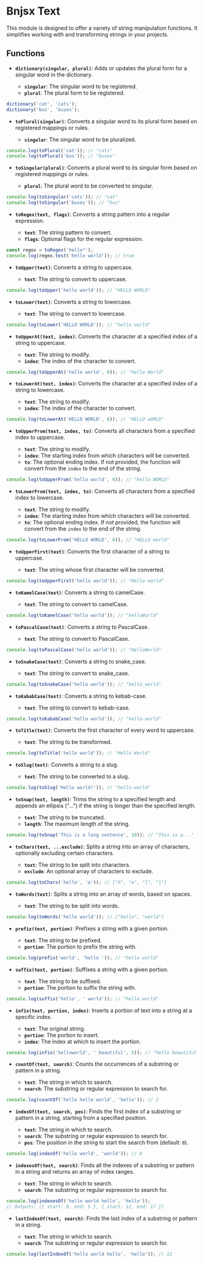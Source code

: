 # Bnjsx Text

This module is designed to offer a variety of string manipulation functions. It simplifies working with and transforming strings in your projects.

## Functions

- **`dictionary(singular, plural)`**: Adds or updates the plural form for a singular word in the dictionary.

  - **`singular`**: The singular word to be registered.
  - **`plural`**: The plural form to be registered.

```js
dictionary('cat', 'cats');
dictionary('bus', 'buses');
```

- **`toPlural(singular)`**: Converts a singular word to its plural form based on registered mappings or rules.

  - **`singular`**: The singular word to be pluralized.

```js
console.log(toPlural('cat')); // "cats"
console.log(toPlural('bus')); // "buses"
```

- **`toSingular(plural)`**: Converts a plural word to its singular form based on registered mappings or rules.

  - **`plural`**: The plural word to be converted to singular.

```js
console.log(toSingular('cats')); // "cat"
console.log(toSingular('buses')); // "bus"
```

- **`toRegex(text, flags)`**: Converts a string pattern into a regular expression.

  - **`text`**: The string pattern to convert.
  - **`flags`**: Optional flags for the regular expression.

```js
const regex = toRegex('hello*');
console.log(regex.test('hello world')); // true
```

- **`toUpper(text)`**: Converts a string to uppercase.

  - **`text`**: The string to convert to uppercase.

```js
console.log(toUpper('hello world')); // "HELLO WORLD"
```

- **`toLower(text)`**: Converts a string to lowercase.

  - **`text`**: The string to convert to lowercase.

```js
console.log(toLower('HELLO WORLD')); // "hello world"
```

- **`toUpperAt(text, index)`**: Converts the character at a specified index of a string to uppercase.

  - **`text`**: The string to modify.
  - **`index`**: The index of the character to convert.

```js
console.log(toUpperAt('hello world', 6)); // "hello World"
```

- **`toLowerAt(text, index)`**: Converts the character at a specified index of a string to lowercase.

  - **`text`**: The string to modify.
  - **`index`**: The index of the character to convert.

```js
console.log(toLowerAt('HELLO WORLD', 6)); // "HELLO wORLD"
```

- **`toUpperFrom(text, index, to)`**: Converts all characters from a specified index to uppercase.

  - **`text`**: The string to modify.
  - **`index`**: The starting index from which characters will be converted.
  - **`to`**: The optional ending index. If not provided, the function will convert from the `index` to the end of the string.

```js
console.log(toUpperFrom('hello world', 6)); // "hello WORLD"
```

- **`toLowerFrom(text, index, to)`**: Converts all characters from a specified index to lowercase.

  - **`text`**: The string to modify.
  - **`index`**: The starting index from which characters will be converted.
  - **`to`**: The optional ending index. If not provided, the function will convert from the `index` to the end of the string.

```js
console.log(toLowerFrom('HELLO WORLD', 6)); // "HELLO world"
```

- **`toUpperFirst(text)`**: Converts the first character of a string to uppercase.

  - **`text`**: The string whose first character will be converted.

```js
console.log(toUpperFirst('hello world')); // "Hello world"
```

- **`toKamelCase(text)`**: Converts a string to camelCase.

  - **`text`**: The string to convert to camelCase.

```js
console.log(toKamelCase('hello world')); // "helloWorld"
```

- **`toPascalCase(text)`**: Converts a string to PascalCase.

  - **`text`**: The string to convert to PascalCase.

```js
console.log(toPascalCase('hello world')); // "HelloWorld"
```

- **`toSnakeCase(text)`**: Converts a string to snake_case.

  - **`text`**: The string to convert to snake_case.

```js
console.log(toSnakeCase('hello world')); // "hello_world"
```

- **`toKababCase(text)`**: Converts a string to kebab-case.

  - **`text`**: The string to convert to kebab-case.

```js
console.log(toKababCase('hello world')); // "hello-world"
```

- **`toTitle(text)`**: Converts the first character of every word to uppercase.

  - **`text`**: The string to be transformed.

```js
console.log(toTitle('hello world')); // "Hello World"
```

- **`toSlug(text)`**: Converts a string to a slug.

  - **`text`**: The string to be converted to a slug.

```js
console.log(toSlug('Hello world!')); // "hello-world"
```

- **`toSnap(text, length)`**: Trims the string to a specified length and appends an ellipsis ("...") if the string is longer than the specified length.

  - **`text`**: The string to be truncated.
  - **`length`**: The maximum length of the string.

```js
console.log(toSnap('This is a long sentence', 10)); // "This is a..."
```

- **`toChars(text, ...exclude)`**: Splits a string into an array of characters, optionally excluding certain characters.

  - **`text`**: The string to be split into characters.
  - **`exclude`**: An optional array of characters to exclude.

```js
console.log(toChars('hello', 'o')); // ["h", "e", "l", "l"]
```

- **`toWords(text)`**: Splits a string into an array of words, based on spaces.

  - **`text`**: The string to be split into words.

```js
console.log(toWords('hello world')); // ["hello", "world"]
```

- **`prefix(text, portion)`**: Prefixes a string with a given portion.

  - **`text`**: The string to be prefixed.
  - **`portion`**: The portion to prefix the string with.

```js
console.log(prefix('world', 'hello ')); // "hello world"
```

- **`suffix(text, portion)`**: Suffixes a string with a given portion.

  - **`text`**: The string to be suffixed.
  - **`portion`**: The portion to suffix the string with.

```js
console.log(suffix('hello', ' world')); // "hello world"
```

- **`infix(text, portion, index)`**: Inserts a portion of text into a string at a specific index.

  - **`text`**: The original string.
  - **`portion`**: The portion to insert.
  - **`index`**: The index at which to insert the portion.

```js
console.log(infix('helloworld', ' beautiful', 5)); // "hello beautiful world"
```

- **`countOf(text, search)`**: Counts the occurrences of a substring or pattern in a string.

  - **`text`**: The string in which to search.
  - **`search`**: The substring or regular expression to search for.

```js
console.log(countOf('hello hello world', 'hello')); // 2
```

- **`indexOf(text, search, pos)`**: Finds the first index of a substring or pattern in a string, starting from a specified position.

  - **`text`**: The string in which to search.
  - **`search`**: The substring or regular expression to search for.
  - **`pos`**: The position in the string to start the search from (default: `0`).

```js
console.log(indexOf('hello world', 'world')); // 6
```

- **`indexesOf(text, search)`**: Finds all the indexes of a substring or pattern in a string and returns an array of index ranges.

  - **`text`**: The string in which to search.
  - **`search`**: The substring or regular expression to search for.

```js
console.log(indexesOf('hello world hello', 'hello'));
// Outputs: [{ start: 0, end: 5 }, { start: 12, end: 17 }]
```

- **`lastIndexOf(text, search)`**: Finds the last index of a substring or pattern in a string.

  - **`text`**: The string in which to search.
  - **`search`**: The substring or regular expression to search for.

```js
console.log(lastIndexOf('hello world hello', 'hello')); // 12
```
